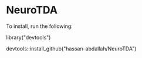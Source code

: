 # NeuroTDA

To install, run the following:

library("devtools")

devtools::install_github("hassan-abdallah/NeuroTDA") 
